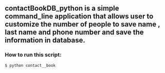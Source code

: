 ## contactBookDB_python is a simple command_line application that allows user to customize the number of people to save name , last name and phone number and save the information in database.
### How to run this script:
```
$ python contact__book
```

